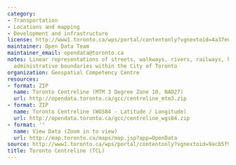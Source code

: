 ```yaml
---
category:
- Transportation
- Locations and mapping
- Development and infrastructure
license: http://www1.toronto.ca/wps/portal/contentonly?vgnextoid=4a37e03bb8d1e310VgnVCM10000071d60f89RCRD
maintainer: Open Data Team
maintainer_email: opendata@toronto.ca
notes: Linear representations of streets, walkways, rivers, railways, highways and
  administrative boundaries within the City of Toronto
organization: Geospatial Competency Centre
resources:
- format: ZIP
  name: Toronto Centreline (MTM 3 Degree Zone 10, NAD27)
  url: http://opendata.toronto.ca/gcc/centreline_mtm3.zip
- format: ZIP
  name: Toronto Centreline (WGS84 - Latitude / Longitude)
  url: http://opendata.toronto.ca/gcc/centreline_wgs84.zip
- format: ''
  name: View Data (Zoom in to view)
  url: http://map.toronto.ca/maps/map.jsp?app=OpenData
source: http://www1.toronto.ca/wps/portal/contentonly?vgnextoid=9acb5f9cd70bb210VgnVCM1000003dd60f89RCRD&vgnextchannel=1a66e03bb8d1e310VgnVCM10000071d60f89RCRD
title: Toronto Centreline (TCL)
---
```

